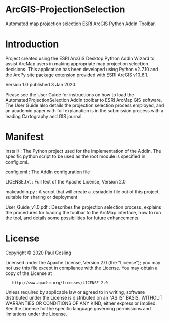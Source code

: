 # ArcGIS-ProjectionSelection
Automated map projection selection ESRI ArcGIS Python AddIn Toolbar.

# Introduction

Project created using the ESRI ArcGIS Desktop Python AddIn Wizard to assist ArcMap users in making appropriate map projection selection decisions. This application has been developed using Python v2.7.10 and the ArcPy site package extension provided with ESRI ArcGIS v10.6.1.

Version 1.0 published 3 Jan 2020.

Please see the User Guide for instructions on how to load the AutomatedProjectionSelection AddIn toolbar to ESRI ArcMap GIS software. The User Guide also details the projection selection process employed, and an academic paper with full explanation is in the submission process with a leading Cartography and GIS journal.

# Manifest

Install/            : The Python project used for the implementation of the
                      AddIn. The specific python script to be used as the root
                      module is specified in config.xml.

config.xml          : The AddIn configuration file

LICENSE.txt         : Full text of the Apache License, Version 2.0

makeaddin.py        : A script that will create a .esriaddin file out of this 
                      project, suitable for sharing or deployment

User_Guide_v1.0.pdf : Describes the projection selection process, explains the
                      procedures for loading the toolbar to the ArcMap interface,
                      how to run the tool, and details some possibilities for future
                      enhancements.

# License

Copyright © 2020 Paul Gosling

   Licensed under the Apache License, Version 2.0 (the "License");
   you may not use this file except in compliance with the License.
   You may obtain a copy of the License at

       http://www.apache.org/licenses/LICENSE-2.0

   Unless required by applicable law or agreed to in writing, software
   distributed under the License is distributed on an "AS IS" BASIS,
   WITHOUT WARRANTIES OR CONDITIONS OF ANY KIND, either express or implied.
   See the License for the specific language governing permissions and
   limitations under the License.
